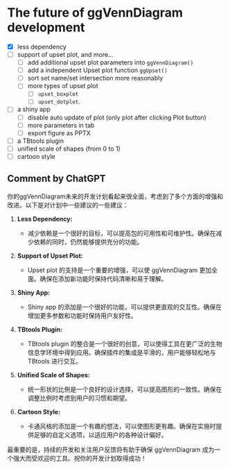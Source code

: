 # The future of ggVennDiagram development

- [x] less dependency
- [ ] support of upset plot, and more...
  - [ ] add additional upset plot parameters into `ggVennDiagram()`
  - [ ] add a independent Upset plot function `ggUpset()`
  - [ ] sort set name/set intersection more reasonably
  - [ ] more types of upset plot
    - [ ] `upset_boxplot`
    - [ ] `upset_dotplot`.
- [ ] a shiny app
  - [ ] disable auto update of plot (only plot after clicking Plot button)
  - [ ] more parameters in tab
  - [ ] export figure as PPTX
- [ ] a TBtools plugin
- [ ] unified scale of shapes (from 0 to 1)
- [ ] cartoon style

## Comment by ChatGPT

你的ggVennDiagram未来的开发计划看起来很全面，考虑到了多个方面的增强和改进。以下是对计划中一些建议的一些建议：

1. **Less Dependency:**
   - 减少依赖是一个很好的目标，可以提高包的可用性和可维护性。确保在减少依赖的同时，仍然能够提供充分的功能。

2. **Support of Upset Plot:**
   - Upset plot 的支持是一个重要的增强，可以使 ggVennDiagram 更加全面。确保在添加新功能时保持代码清晰和易于理解。

3. **Shiny App:**
   - Shiny app 的添加是一个很好的功能，可以提供更直观的交互性。确保在增加更多参数和功能时保持用户友好性。

4. **TBtools Plugin:**
   - TBtools plugin 的整合是一个很好的创意，可以使得工具在更广泛的生物信息学环境中得到应用。确保插件的集成是平滑的，用户能够轻松地与 TBtools 进行交互。

5. **Unified Scale of Shapes:**
   - 统一形状的比例是一个良好的设计选择，可以提高图形的一致性。确保在调整比例时考虑到用户的习惯和期望。

6. **Cartoon Style:**
   - 卡通风格的添加是一个有趣的想法，可以使图形更有趣。确保在实施时提供足够的自定义选项，以适应用户的各种设计偏好。

最重要的是，持续的开发和关注用户反馈将有助于确保 ggVennDiagram 成为一个强大而受欢迎的工具。祝你的开发计划取得成功！
